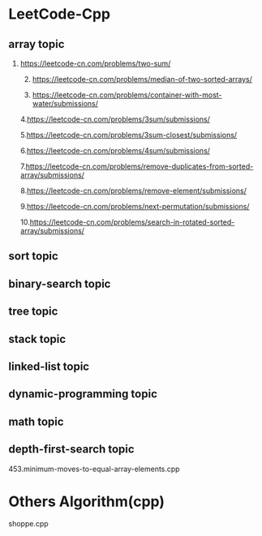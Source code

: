 # LeetCode-Cpp

## array topic
1. <https://leetcode-cn.com/problems/two-sum/>

    2. <https://leetcode-cn.com/problems/median-of-two-sorted-arrays/>

    3. <https://leetcode-cn.com/problems/container-with-most-water/submissions/>

    4.<https://leetcode-cn.com/problems/3sum/submissions/>

    5.<https://leetcode-cn.com/problems/3sum-closest/submissions/>

    6.<https://leetcode-cn.com/problems/4sum/submissions/>

    7.<https://leetcode-cn.com/problems/remove-duplicates-from-sorted-array/submissions/>

    8.<https://leetcode-cn.com/problems/remove-element/submissions/>

    9.<https://leetcode-cn.com/problems/next-permutation/submissions/>

    10.<https://leetcode-cn.com/problems/search-in-rotated-sorted-array/submissions/>

## sort topic

## binary-search topic

## tree topic

## stack topic

## linked-list topic

## dynamic-programming topic

## math topic

## depth-first-search topic


 453.minimum-moves-to-equal-array-elements.cpp
 
 
# Others Algorithm(cpp)
shoppe.cpp
